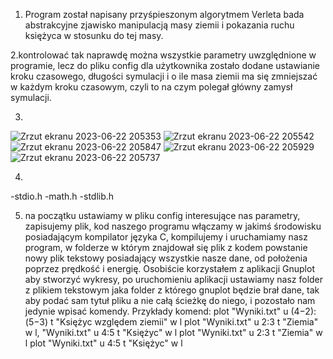 1. Program został napisany przyśpieszonym algorytmem Verleta bada abstrakcyjne zjawisko manipulacją masy ziemii i pokazania ruchu księżyca w stosunku do tej masy.

   
2.kontrolować tak naprawdę można wszystkie parametry uwzględnione w programie, lecz do pliku config dla użytkownika zostało dodane ustawianie kroku czasowego, długości symulacji i o ile masa ziemii ma się zmniejszać w każdym kroku czasowym, czyli to na czym polegał główny zamysł symulacji.



3.
![Zrzut ekranu 2023-06-22 205353](https://github.com/IS-UMK/project-JonaszPocwiardowski/assets/118118608/9196d3b8-a0f7-4fef-983e-8ecf9f2440ff)
![Zrzut ekranu 2023-06-22 205542](https://github.com/IS-UMK/project-JonaszPocwiardowski/assets/118118608/40292140-8186-4e3c-8f8a-1b3cef796147)
![Zrzut ekranu 2023-06-22 205847](https://github.com/IS-UMK/project-JonaszPocwiardowski/assets/118118608/b28ac345-7187-4de2-9d31-148fbeb9f6f3)
![Zrzut ekranu 2023-06-22 205929](https://github.com/IS-UMK/project-JonaszPocwiardowski/assets/118118608/1317a030-f118-4278-b751-ee9017f9fa40)
![Zrzut ekranu 2023-06-22 205737](https://github.com/IS-UMK/project-JonaszPocwiardowski/assets/118118608/9b73daaa-6e66-4c6a-9ab7-c1462c5b8192)


4.
-stdio.h
-math.h
-stdlib.h



5. na początku ustawiamy w pliku config interesujące nas parametry, zapisujemy plik, kod naszego programu włączamy w jakimś środowisku posiadającym kompilator języka C, kompilujemy i uruchamiamy nasz program, w folderze w którym znajdował się plik z kodem powstanie nowy plik tekstowy posiadający wszystkie nasze dane, od położenia poprzez prędkość i energię.
Osobiście korzystałem z aplikacji Gnuplot aby stworzyć wykresy, po uruchomieniu aplikacji ustawiamy nasz folder z plikiem tekstowym jaka folder z którego gnuplot będzie brał dane, tak aby podać sam tytuł pliku a nie całą ścieżkę do niego, i pozostało nam jedynie wpisać komendy.
Przykłady komend:
plot "Wyniki.txt" u ($4-$2):($5-$3) t "Księżyc względem ziemii" w l
plot "Wyniki.txt" u 2:3 t "Ziemia" w l, "Wyniki.txt" u 4:5 t "Księżyc" w l
plot "Wyniki.txt" u 2:3 t "Ziemia" w l
plot "Wyniki.txt" u 4:5 t "Księżyc" w l
